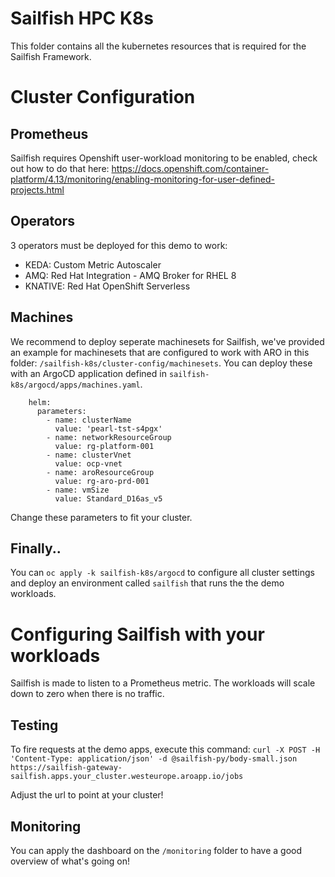 # Sailfish HPC K8s 

This folder contains all the kubernetes resources that is required for the Sailfish Framework.


# Cluster Configuration

## Prometheus
Sailfish requires Openshift user-workload monitoring to be enabled, check out how to do that here:
https://docs.openshift.com/container-platform/4.13/monitoring/enabling-monitoring-for-user-defined-projects.html


## Operators 
3 operators must be deployed for this demo to work: 
 - KEDA: Custom Metric Autoscaler 
 - AMQ: Red Hat Integration - AMQ Broker for RHEL 8 
 - KNATIVE: Red Hat OpenShift Serverless

## Machines
We recommend to deploy seperate machinesets for Sailfish, we've provided an example for machinesets that are configured to work with ARO in this folder: `/sailfish-k8s/cluster-config/machinesets`. You can deploy these with an ArgoCD application defined in `sailfish-k8s/argocd/apps/machines.yaml`.
```
    helm:
      parameters:
        - name: clusterName
          value: 'pearl-tst-s4pgx'
        - name: networkResourceGroup
          value: rg-platform-001
        - name: clusterVnet
          value: ocp-vnet
        - name: aroResourceGroup
          value: rg-aro-prd-001
        - name: vmSize
          value: Standard_D16as_v5
```
Change these parameters to fit your cluster.


## Finally..
You can `oc apply -k sailfish-k8s/argocd` to configure all cluster settings and deploy an environment called `sailfish` that runs the the demo workloads.


# Configuring Sailfish with your workloads
Sailfish is made to listen to a Prometheus metric. The workloads will scale down to zero when there is no traffic.

## Testing
To fire requests at the demo apps, execute this command:
`curl -X POST -H 'Content-Type: application/json' -d @sailfish-py/body-small.json https://sailfish-gateway-sailfish.apps.your_cluster.westeurope.aroapp.io/jobs`

Adjust the url to point at your cluster!

## Monitoring
You can apply the dashboard on the `/monitoring` folder to have a good overview of what's going on!